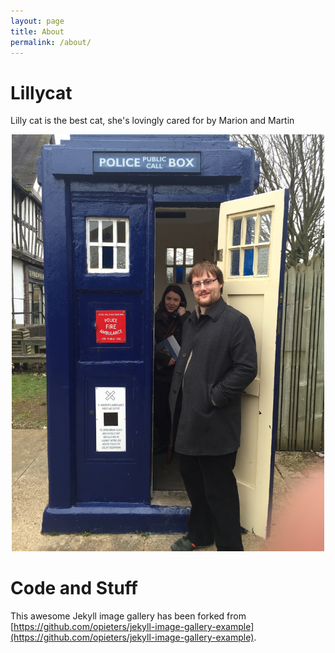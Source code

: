 ```yaml
---
layout: page
title: About
permalink: /about/
---
```


# Lillycat

Lilly cat is the best cat, she's lovingly cared for by Marion and Martin

<center><img src="images/IMG_3139.jpg" width="500px"></center>

# Code and Stuff

This awesome Jekyll image gallery has been forked from [https://github.com/opieters/jekyll-image-gallery-example](https://github.com/opieters/jekyll-image-gallery-example).
